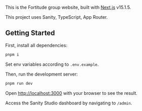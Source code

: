 This is the Fortitude group website, built with [Next.js](https://nextjs.org) v15.1.5.

This project uses Sanity, TypeScript, App Router.

## Getting Started

First, install all dependencies:

```bash
pnpm i
```

Set env variables according to `.env.example`.

Then, run the development server:

```bash
pnpm run dev
```

Open [http://localhost:3000](http://localhost:3000) with your browser to see the result.

Access the Sanity Studio dashboard by navigating to `/admin`.
